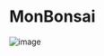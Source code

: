 # MonBonsai
![image](https://user-images.githubusercontent.com/74002958/159033109-c09284c5-b2d2-4432-9dcf-cc3db6bb1c30.png)


